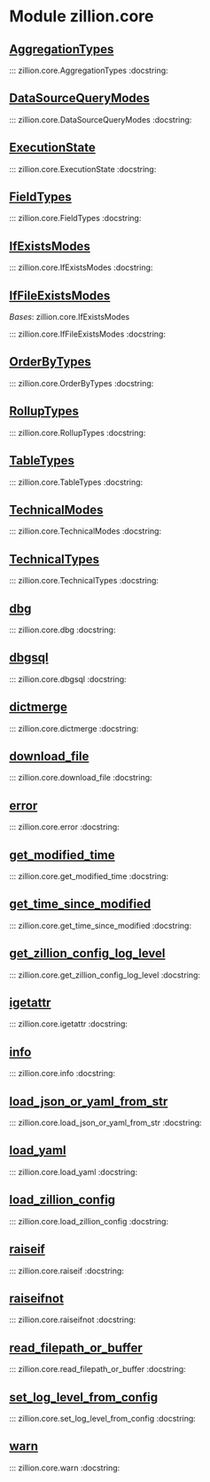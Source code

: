 [//]: # (This is an auto-generated file. Do not edit)
# Module zillion.core


## [AggregationTypes](https://github.com/totalhack/zillion/blob/master/zillion/core.py#L137-L146)

::: zillion.core.AggregationTypes
    :docstring:
    


## [DataSourceQueryModes](https://github.com/totalhack/zillion/blob/master/zillion/core.py#L198-L202)

::: zillion.core.DataSourceQueryModes
    :docstring:
    


## [ExecutionState](https://github.com/totalhack/zillion/blob/master/zillion/core.py#L205-L210)

::: zillion.core.ExecutionState
    :docstring:
    


## [FieldTypes](https://github.com/totalhack/zillion/blob/master/zillion/core.py#L123-L127)

::: zillion.core.FieldTypes
    :docstring:
    


## [IfExistsModes](https://github.com/totalhack/zillion/blob/master/zillion/core.py#L213-L223)

::: zillion.core.IfExistsModes
    :docstring:
    


## [IfFileExistsModes](https://github.com/totalhack/zillion/blob/master/zillion/core.py#L226-L233)

*Bases*: zillion.core.IfExistsModes

::: zillion.core.IfFileExistsModes
    :docstring:
    


## [OrderByTypes](https://github.com/totalhack/zillion/blob/master/zillion/core.py#L191-L195)

::: zillion.core.OrderByTypes
    :docstring:
    


## [RollupTypes](https://github.com/totalhack/zillion/blob/master/zillion/core.py#L184-L188)

::: zillion.core.RollupTypes
    :docstring:
    


## [TableTypes](https://github.com/totalhack/zillion/blob/master/zillion/core.py#L130-L134)

::: zillion.core.TableTypes
    :docstring:
    


## [TechnicalModes](https://github.com/totalhack/zillion/blob/master/zillion/core.py#L169-L181)

::: zillion.core.TechnicalModes
    :docstring:
    


## [TechnicalTypes](https://github.com/totalhack/zillion/blob/master/zillion/core.py#L149-L166)

::: zillion.core.TechnicalTypes
    :docstring:
    


## [dbg](https://github.com/totalhack/zillion/blob/master/zillion/core.py#L446-L450)

::: zillion.core.dbg
    :docstring:


## [dbgsql](https://github.com/totalhack/zillion/blob/master/zillion/core.py#L453-L457)

::: zillion.core.dbgsql
    :docstring:


## [dictmerge](https://github.com/totalhack/zillion/blob/master/zillion/core.py#L347-L374)

::: zillion.core.dictmerge
    :docstring:


## [download_file](https://github.com/totalhack/zillion/blob/master/zillion/core.py#L277-L287)

::: zillion.core.download_file
    :docstring:


## [error](https://github.com/totalhack/zillion/blob/master/zillion/core.py#L474-L478)

::: zillion.core.error
    :docstring:


## [get_modified_time](https://github.com/totalhack/zillion/blob/master/zillion/core.py#L290-L292)

::: zillion.core.get_modified_time
    :docstring:


## [get_time_since_modified](https://github.com/totalhack/zillion/blob/master/zillion/core.py#L295-L297)

::: zillion.core.get_time_since_modified
    :docstring:


## [get_zillion_config_log_level](https://github.com/totalhack/zillion/blob/master/zillion/core.py#L422-L423)

::: zillion.core.get_zillion_config_log_level
    :docstring:


## [igetattr](https://github.com/totalhack/zillion/blob/master/zillion/core.py#L251-L258)

::: zillion.core.igetattr
    :docstring:


## [info](https://github.com/totalhack/zillion/blob/master/zillion/core.py#L460-L464)

::: zillion.core.info
    :docstring:


## [load_json_or_yaml_from_str](https://github.com/totalhack/zillion/blob/master/zillion/core.py#L307-L344)

::: zillion.core.load_json_or_yaml_from_str
    :docstring:


## [load_yaml](https://github.com/totalhack/zillion/blob/master/zillion/core.py#L300-L304)

::: zillion.core.load_yaml
    :docstring:


## [load_zillion_config](https://github.com/totalhack/zillion/blob/master/zillion/core.py#L377-L416)

::: zillion.core.load_zillion_config
    :docstring:


## [raiseif](https://github.com/totalhack/zillion/blob/master/zillion/core.py#L239-L242)

::: zillion.core.raiseif
    :docstring:


## [raiseifnot](https://github.com/totalhack/zillion/blob/master/zillion/core.py#L245-L248)

::: zillion.core.raiseifnot
    :docstring:


## [read_filepath_or_buffer](https://github.com/totalhack/zillion/blob/master/zillion/core.py#L261-L274)

::: zillion.core.read_filepath_or_buffer
    :docstring:


## [set_log_level_from_config](https://github.com/totalhack/zillion/blob/master/zillion/core.py#L429-L440)

::: zillion.core.set_log_level_from_config
    :docstring:


## [warn](https://github.com/totalhack/zillion/blob/master/zillion/core.py#L467-L471)

::: zillion.core.warn
    :docstring:


